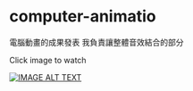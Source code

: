 # computer-animatio
電腦動畫的成果發表
我負責讓整體音效結合的部分

Click image to watch  

[![IMAGE ALT TEXT](https://https://github.com/wuxinde409/computer-animation/blob/main/stage.png)](https://www.youtube.com/watch?v=IV2iTNQKmbs&ab_channel=KAIRaun "Unity")
